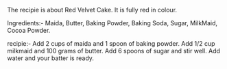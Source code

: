 The recipie is about Red Velvet Cake. It is fully red in colour.

Ingredients:-
Maida, Butter, Baking Powder, Baking Soda, Sugar, MilkMaid, Cocoa Powder.

recipie:-
Add 2 cups of maida and 1 spoon of baking powder.
Add 1/2 cup milkmaid and 100 grams of butter.
Add 6 spoons of sugar and stir well.
Add water and your batter is ready.